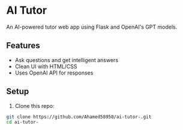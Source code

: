 # AI Tutor

An AI-powered tutor web app using Flask and OpenAI's GPT models.

## Features
- Ask questions and get intelligent answers
- Clean UI with HTML/CSS
- Uses OpenAI API for responses

## Setup

1. Clone this repo:
```bash
git clone https://github.com/Ahamed58950/ai-tutor-.git
cd ai-tutor-
